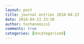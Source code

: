 ```yaml
---
layout: post
title: journal entries 2018-04-23
date: 2018-04-23 23:50
author: techenomics1
comments: true
categories: [Uncategorized]
---
```

